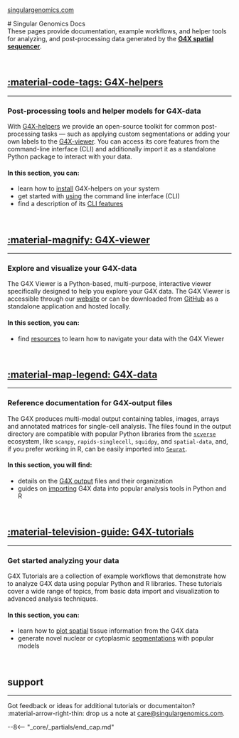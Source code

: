 
<br>
# Singular Genomics Docs
<span style="margin-top:-3rem; display:block;"><a href="https://www.singulargenomics.com/">singulargenomics.com</a></span>
<br>

<!-- #### Welcome to Singular-Genomics Docs.  -->

These pages provide documentation, example workflows, and helper tools for analyzing, and post-processing data generated by the [**G4X spatial sequencer**](https://www.singulargenomics.com/g4x).

<br>

## [:material-code-tags: G4X-helpers](https://docs.singulargenomics.com/G4X-helpers/)
---
### Post-processing tools and helper models for G4X-data  

With [G4X-helpers](https://github.com/Singular-Genomics/G4X-helpers) we provide an open-source toolkit for common post-processing tasks — such as applying custom segmentations or adding your own labels to the [G4X-viewer](https://docs.singulargenomics.com/G4X-viewer/). You can access its core features from the command-line interface (CLI) and additionally import it as a standalone Python package to interact with your data.

#### In this section, you can:

+ learn how to [install](https://docs.singulargenomics.com/G4X-helpers/g4x_helpers/installation/) G4X-helpers on your system
+ get started with [using](https://docs.singulargenomics.com/G4X-helpers/g4x_helpers/usage/) the command line interface (CLI)
+ find a description of its [CLI features](https://docs.singulargenomics.com/G4X-helpers/g4x_helpers/features/) 

<br>

## [:material-magnify: G4X-viewer](https://docs.singulargenomics.com/G4X-viewer/) 
---
### Explore and visualize your G4X-data  

The G4X Viewer is a Python-based, multi-purpose, interactive viewer specifically designed to help you explore your G4X data. The G4X Viewer is accessible through our [website](https://g4x-viewer.singulargenomics.com) or can be downloaded from [GitHub](https://github.com/Singular-Genomics/G4X-viewer) as a standalone application and hosted locally.

#### In this section, you can:

+ find [resources](https://docs.singulargenomics.com/G4X-viewer/resources) to learn how to navigate your data with the G4X Viewer

<br>

## [:material-map-legend: G4X-data](./g4x_data/index.md)
---
### Reference documentation for G4X-output files  

The G4X produces multi-modal output containing tables, images, arrays and annotated matrices for single-cell analysis.
The files found in the output directory are compatible with popular Python libraries from the [`scverse`](https://github.com/scverse) ecosystem, like `scanpy`, `rapids-singlecell`, `squidpy`, and `spatial-data`, and, if you prefer working in R, can be easily imported into [`Seurat`](https://satijalab.org/seurat/).

#### In this section, you will find:

+ details on the [G4X output](./g4x_data/g4x_output.md) files and their organization
+ guides on [importing](./g4x_data/data_import.md) G4X data into popular analysis tools in Python and R 

<br>

## [:material-television-guide: G4X-tutorials](./g4x_tutorials/index.md)
---
### Get started analyzing your data  

G4X Tutorials are a collection of example workflows that demonstrate how to analyze G4X data using popular Python and R libraries. These tutorials cover a wide range of topics, from basic data import and visualization to advanced analysis techniques.

#### In this section, you can:

+ learn how to [plot spatial](./g4x_tutorials/plot_spatial.md) tissue information from the G4X data
+ generate novel nuclear or cytoplasmic [segmentations](./g4x_tutorials/segment_data.md) with popular models

<br>

## support
---

Got feedback or ideas for additional tutorials or documentaiton?  
:material-arrow-right-thin: drop us a note at [care@singulargenomics.com](mailto:care@singulargenomics.com).  

--8<-- "_core/_partials/end_cap.md"
